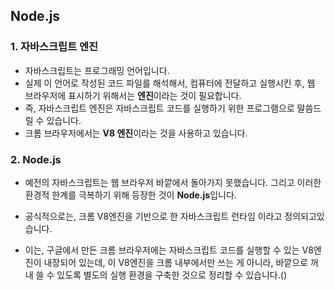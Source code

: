 
## Node.js

### 1. 자바스크립트 엔진
 - 자바스크립트는 프로그래밍 언어입니다.
 - 실제 이 언어로 작성된 코드 파일를 해석해서, 컴퓨터에 전달하고 실행시킨 후, 웹 브라우저에 표시하기 위해서는 **엔진**이라는 것이 필요합니다.
 - 즉, 자바스크립트 엔진은 자바스크립트 코드를 실행하기 위한 프로그램으로 말씀드릴 수 있습니다.
 - 크롬 브라우저에서는 **V8 엔진**이라는 것을 사용하고 있습니다.

### 2. Node.js
 - 예전의 자바스크립트는 웹 브라우저 바깥에서 돌아가지 못했습니다. 그리고 이러한 환경적 한계를 극복하기 위해 등장한 것이 **Node.js**입니다.

 - 공식적으로는, 크롬 V8엔진을 기반으로 한 자바스크립트 런타임 이라고 정의되고있습니다.
 - 이는, 구글에서 만든 크롬 브라우저에는 자바스크립트 코드를 실행할 수 있는 V8엔진이 내장되어 있는데, 이 V8엔진을 크롬 내부에서만 쓰는 게 아니라, 바깥으로 꺼내 쓸 수 있도록 별도의 실행 환경을 구축한 것으로 정리할 수 있습니다.()